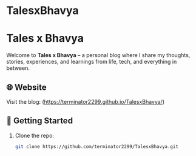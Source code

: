 # TalesxBhavya
# Tales x Bhavya

Welcome to **Tales x Bhavya** – a personal blog where I share my thoughts, stories, experiences, and learnings from life, tech, and everything in between.

## 🌐 Website

Visit the blog: (https://terminator2299.github.io/TalesxBhavya/)

## 🚀 Getting Started

1. Clone the repo:
   ```bash
   git clone https://github.com/terminator2299/TalesxBhavya.git
